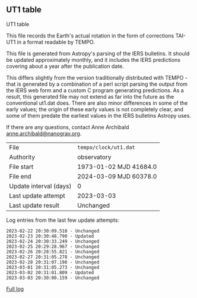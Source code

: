 
## UT1 table

UT1 table

This file records the Earth's actual rotation in the form of
corrections TAI-UT1 in a format readable by TEMPO.

This file is generated from Astropy's parsing of the IERS
bulletins. It should be updated approximately monthly, and it
includes the IERS predictions covering about a year after the
publication date.

This differs slightly from the version traditionally distributed
with TEMPO - that is generated by a combination of a perl script
parsing the output from the IERS web form and a custom C program
generating predictions. As a result, this generated file may not
extend as far into the future as the conventional ut1.dat does.
There are also minor differences in some of the early values; the
origin of these early values is not completely clear, and some of
them predate the earliest values in the IERS bulletins Astropy uses.

If there are any questions, contact Anne Archibald
<anne.archibald@nanograv.org>.

|     |     |
|:--- |:--- |
| File | `tempo/clock/ut1.dat` |
| Authority | observatory |
| File start | 1973-01-02 MJD 41684.0 |
| File end | 2024-03-09 MJD 60378.0 |
| Update interval (days) | 0 |
| Last update attempt | 2023-03-03 |
| Last update result | Unchanged |

Log entries from the last few update attempts:
```
2023-02-22 20:30:09.518 - Unchanged
2023-02-23 20:30:48.790 - Updated
2023-02-24 20:30:33.249 - Unchanged
2023-02-25 20:29:28.967 - Unchanged
2023-02-26 20:28:55.821 - Unchanged
2023-02-27 20:31:05.278 - Unchanged
2023-02-28 20:31:07.198 - Unchanged
2023-03-01 20:31:05.273 - Unchanged
2023-03-02 20:31:01.809 - Updated
2023-03-03 20:30:00.159 - Unchanged
```
[Full log](https://raw.githubusercontent.com/ipta/pulsar-clock-corrections/main/log/tempo/clock/ut1.dat.log)
